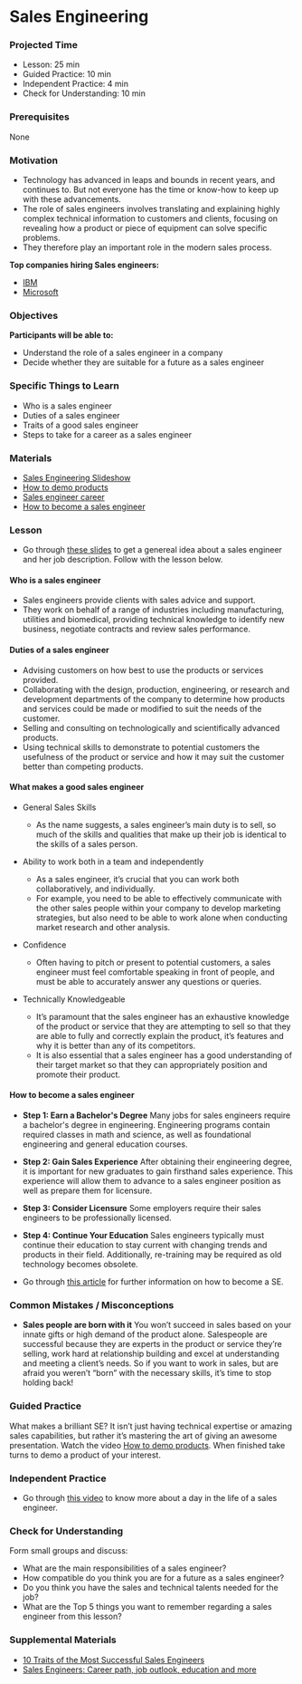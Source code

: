 # Sales Engineering

### Projected Time

- Lesson: 25 min
- Guided Practice: 10 min
- Independent Practice: 4 min
- Check for Understanding: 10 min

### Prerequisites

None

### Motivation

- Technology has advanced in leaps and bounds in recent years, and continues to. But not everyone has the time or know-how to keep up with these advancements.
- The role of sales engineers involves translating and explaining highly complex technical information to customers and clients, focusing on revealing how a product or piece of equipment can solve specific problems.
-  They therefore play an important role in the modern sales process.

**Top companies hiring Sales engineers:**
- [IBM](https://www.ibm.com/)
- [Microsoft](https://www.microsoft.com/)

### Objectives

**Participants will be able to:**

- Understand the role of a sales engineer in a company
- Decide whether they are suitable for a future as a sales engineer


### Specific Things to Learn

- Who is a sales engineer
- Duties of a sales engineer
- Traits of a good sales engineer
- Steps to take for a career as a sales engineer

### Materials

- [Sales Engineering Slideshow](https://docs.google.com/presentation/d/1e_CgRXTbwZRj17F-Usza5xJerOqa0ya6Lt0wcBsQyak/edit?usp=sharing)
- [How to demo products](https://www.youtube.com/watch?v=Cxl_3ANnE0A)
- [Sales engineer career](https://www.youtube.com/watch?v=VoNkYHBgfHo)
- [How to become a sales engineer](https://www.careerexplorer.com/careers/sales-engineer/how-to-become/)


### Lesson

- Go through [these slides](ttps://docs.google.com/presentation/d/1e_CgRXTbwZRj17F-Usza5xJerOqa0ya6Lt0wcBsQyak/edit?usp=sharing)  to get a genereal idea about a sales engineer and her job description. Follow with the lesson below.

#### Who is a sales engineer
- Sales engineers provide clients with sales advice and support.
- They work on behalf of a range of industries including manufacturing, utilities and biomedical, providing technical knowledge to identify new business, negotiate contracts and review sales performance.
#### Duties of a sales engineer
- Advising customers on how best to use the products or services provided.
- Collaborating with the design, production, engineering, or research and development departments of the company to determine how products and services could be made or modified to suit the needs of the customer.
- Selling and consulting on technologically and scientifically advanced products.
- Using technical skills to demonstrate to potential customers the usefulness of the product or service and how it may suit the customer better than competing products.

#### What makes a good sales engineer
- General Sales Skills
    - As the name suggests, a sales engineer’s main duty is to sell, so much of the skills and qualities that make up their job is identical to the skills of a sales person.

- Ability to work both in a team and independently
    - As a sales engineer, it’s crucial that you can work both collaboratively, and individually.
    - For example, you need to be able to effectively communicate with the other sales people within your company to develop marketing strategies, but also need to be able to work alone when conducting market research and other analysis.
- Confidence
    - Often having to pitch or present to potential customers, a sales engineer must feel comfortable speaking in front of people, and must be able to accurately answer any questions or queries.
- Technically Knowledgeable
    - It’s paramount that the sales engineer has an exhaustive knowledge of the product or service that they are attempting to sell so that they are able to fully and correctly explain the product, it’s features and why it is better than any of its competitors.
    - It is also essential that a sales engineer has a good understanding of their target market so that they can appropriately position and promote their product.

#### How to become a sales engineer
- **Step 1: Earn a Bachelor's Degree**
Many jobs for sales engineers require a bachelor's degree in engineering. Engineering programs contain required classes in math and science, as well as foundational engineering and general education courses.
- **Step 2: Gain Sales Experience**
After obtaining their engineering degree, it is important for new graduates to gain firsthand sales experience. This experience will allow them to advance to a sales engineer position as well as prepare them for licensure.
- **Step 3: Consider Licensure**
Some employers require their sales engineers to be professionally licensed.
- **Step 4: Continue Your Education**
 Sales engineers typically must continue their education to stay current with changing trends and products in their field. Additionally, re-training may be required as old technology becomes obsolete.

- Go through [this article](https://www.careerexplorer.com/careers/sales-engineer/how-to-become/) for further information on how to become a SE.



### Common Mistakes / Misconceptions
- **Sales people are born with it**
You won’t succeed in sales based on your innate gifts or high demand of the product alone. Salespeople are successful because they are experts in the product or service they’re selling, work hard at relationship building and excel at understanding and meeting a client’s needs. So if you want to work in sales, but are afraid you weren’t “born” with the necessary skills, it’s time to stop holding back!

### Guided Practice
What makes a brilliant SE? It isn’t just having technical expertise or amazing sales capabilities, but rather it’s mastering the art of giving an awesome presentation. Watch the video [How to demo products](https://www.youtube.com/watch?v=Cxl_3ANnE0A). When finished take turns to  demo a product of your interest.


### Independent Practice
- Go through [this video](https://www.youtube.com/watch?v=VoNkYHBgfHo) to know more about a day in the life of a sales engineer.


### Check for Understanding

Form small groups and discuss:

- What are the main responsibilities of a sales engineer?
- How compatible do you think you are for a future as a sales engineer?
- Do you think you have the sales and technical talents needed for the job?
- What are the Top 5 things you want to remember regarding a sales engineer from this lesson?

### Supplemental Materials
 - [10 Traits of the Most Successful Sales Engineers](https://www.linkedin.com/pulse/10-traits-most-successful-sales-engineers-dave-lusk)
- [Sales Engineers: Career path, job outlook, education and more](https://www.raise.me/careers/sales/sales-engineers)
